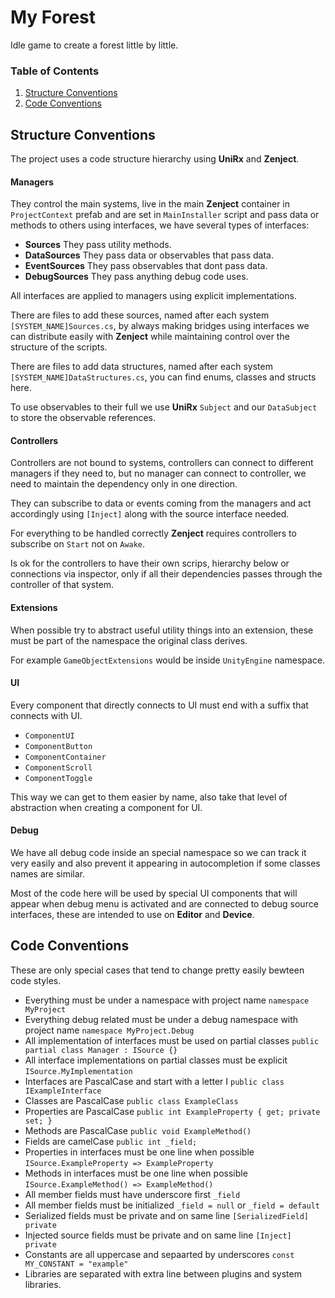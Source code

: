 # My Forest
Idle game to create a forest little by little.

### Table of Contents
1. [Structure Conventions](#structure-conventions)
2. [Code Conventions](#code-conventions)

## Structure Conventions

The project uses a code structure hierarchy using **UniRx** and **Zenject**.

#### **Managers**
They control the main systems, live in the main **Zenject** container in `ProjectContext` prefab and are set in `MainInstaller` script and pass data or methods to others using interfaces, we have several types of interfaces:

- **Sources**
    They pass utility methods.
- **DataSources**
    They pass data or observables that pass data.
- **EventSources**
    They pass observables that dont pass data.
- **DebugSources**
    They pass anything debug code uses.

All interfaces are applied to managers using explicit implementations.

There are files to add these sources, named after each system `[SYSTEM_NAME]Sources.cs`, by always making bridges using interfaces we can distribute easily with **Zenject** while maintaining control over the structure of the scripts.

There are files to add data structures, named after each system `[SYSTEM_NAME]DataStructures.cs`, you can find enums, classes and structs here.

To use observables to their full we use **UniRx** `Subject` and our `DataSubject` to store the observable references.

#### **Controllers**
Controllers are not bound to systems, controllers can connect to different managers if they need to, but no manager can connect to controller, we need to maintain the dependency only in one direction.

They can subscribe to data or events coming from the managers and act accordingly using `[Inject]` along with the source interface needed.

For everything to be handled correctly **Zenject** requires controllers to subscribe on `Start` not on `Awake`.

Is ok for the controllers to have their own scrips, hierarchy below or connections via inspector, only if all their dependencies passes through the controller of that system.

#### **Extensions**
When possible try to abstract useful utility things into an extension, these must be part of the namespace the original class derives.

For example `GameObjectExtensions` would be inside `UnityEngine` namespace.

#### **UI**
Every component that directly connects to UI must end with a suffix that connects with UI.

- `ComponentUI`
- `ComponentButton`
- `ComponentContainer`
- `ComponentScroll`
- `ComponentToggle`

This way we can get to them easier by name, also take that level of abstraction when creating a component for UI.

#### **Debug**
We have all debug code inside an special namespace so we can track it very easily and also prevent it appearing in autocompletion if some classes names are similar.

Most of the code here will be used by special UI components that will appear when debug menu is activated and are connected to debug source interfaces, these are intended to use on **Editor** and **Device**.

## Code Conventions

These are only special cases that tend to change pretty easily bewteen code styles.

- Everything must be under a namespace with project name `namespace MyProject`
- Everything debug related must be under a debug namespace with project name `namespace MyProject.Debug`
- All implementation of interfaces must be used on partial classes `public partial class Manager : ISource {}`
- All interface implementations on partial classes must be explicit `ISource.MyImplementation`
- Interfaces are PascalCase and start with a letter I `public class IExampleInterface`
- Classes are PascalCase `public class ExampleClass`
- Properties are PascalCase `public int ExampleProperty { get; private set; }`
- Methods are PascalCase `public void ExampleMethod()`
- Fields are camelCase `public int _field;`
- Properties in interfaces must be one line when possible `ISource.ExampleProperty => ExampleProperty`
- Methods in interfaces must be one line when possible `ISource.ExampleMethod() => ExampleMethod()`
- All member fields must have underscore first `_field`
- All member fields must be initialized `_field = null` or `_field = default`
- Serialized fields must be private and on same line `[SerializedField] private`
- Injected source fields must be private and on same line `[Inject] private`
- Constants are all uppercase and sepaarted by underscores `const MY_CONSTANT = "example"`
- Libraries are separated with extra line between plugins and system libraries.
